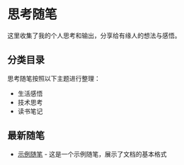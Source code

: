 # 思考随笔

这里收集了我的个人思考和输出，分享给有缘人的想法与感悟。

## 分类目录

思考随笔按照以下主题进行整理：

- 生活感悟
- 技术思考
- 读书笔记

## 最新随笔

- [示例随笔](./example.md) - 这是一个示例随笔，展示了文档的基本格式 